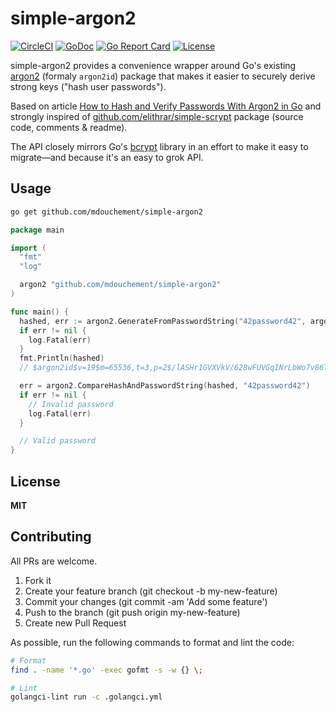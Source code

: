 # simple-argon2

[![CircleCI](https://circleci.com/gh/mdouchement/simple-argon2.svg?style=shield)](https://circleci.com/gh/mdouchement/simple-argon2)
[![GoDoc](https://img.shields.io/badge/godoc-reference-blue.svg)](https://godoc.org/github.com/mdouchement/simple-argon2)
[![Go Report Card](https://goreportcard.com/badge/github.com/mdouchement/simple-argon2)](https://goreportcard.com/report/github.com/mdouchement/simple-argon2)
[![License](https://img.shields.io/github/license/mdouchement/simple-argon2.svg)](http://opensource.org/licenses/MIT)

simple-argon2 provides a convenience wrapper around Go's existing [argon2](http://golang.org/x/crypto/argon2) (formaly `argon2id`) package that makes it easier to securely derive strong keys ("hash user passwords").

Based on article [How to Hash and Verify Passwords With Argon2 in Go](https://www.alexedwards.net/blog/how-to-hash-and-verify-passwords-with-argon2-in-go) and strongly inspired of [github.com/elithrar/simple-scrypt](https://github.com/elithrar/simple-scrypt) package (source code, comments & readme).

The API closely mirrors Go's [bcrypt](http://golang.org/x/crypto/bcrypt) library in an effort to make it easy to migrate—and because it's an easy to grok API.

## Usage

```sh
go get github.com/mdouchement/simple-argon2
```

```go
package main

import (
  "fmt"
  "log"

  argon2 "github.com/mdouchement/simple-argon2"
)

func main() {
  hashed, err := argon2.GenerateFromPasswordString("42password42", argon2.Default)
  if err != nil {
    log.Fatal(err)
  }
  fmt.Println(hashed)
  // $argon2id$v=19$m=65536,t=3,p=2$/lASHr1GVXVkV/628wFUVGqINrLbWo7v86TjaooJmUY$igyAvrODju4SsBSefcYOzMaLl9xGjSkjsY1tnaKaTxk

  err = argon2.CompareHashAndPasswordString(hashed, "42password42")
  if err != nil {
    // Invalid password
    log.Fatal(err)
  }

  // Valid password
}
```

## License

**MIT**

## Contributing

All PRs are welcome.

1. Fork it
2. Create your feature branch (git checkout -b my-new-feature)
3. Commit your changes (git commit -am 'Add some feature')
5. Push to the branch (git push origin my-new-feature)
6. Create new Pull Request

As possible, run the following commands to format and lint the code:

```sh
# Format
find . -name '*.go' -exec gofmt -s -w {} \;

# Lint
golangci-lint run -c .golangci.yml
```
